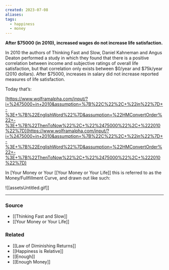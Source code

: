 ```yaml
---
created: 2023-07-08
aliases: 
tags:
  - happiness
  - money
---
```

**After $75000 (in 2010), increased wages do not increase life satisfaction.**

In 2010 the authors of Thinking Fast and Slow, Daniel Kahneman and Angus Deaton performed a study in which they found that there is a positive correlation between income and subjective ratings of overall life satisfaction, but that correlation only exists between $0/year and $75k/year (2010 dollars). After $75000, increases in salary did not increase reported measures of life satisfaction.

Today that’s:

[https://www.wolframalpha.com/input/?i=%2475000+in+2010&assumption=%7B%22C%22%2C+%22in%22%7D+-%3E+%7B%22EnglishWord%22%7D&assumption=%22HMConvertOrder%22+-%3E+%7B%22ThenToNow%22%2C+%22%2475000%22%2C+%222010%22%7D](https://www.wolframalpha.com/input/?i=%2475000+in+2010&assumption=%7B%22C%22%2C+%22in%22%7D+-%3E+%7B%22EnglishWord%22%7D&assumption=%22HMConvertOrder%22+-%3E+%7B%22ThenToNow%22%2C+%22%2475000%22%2C+%222010%22%7D)

In [Your Money or Your [[Your Money or Your Life]] this is referred to as the Money/Fullfillment Curve, and drawn out like such:

![[assetsUntitled.gif]]

****
### Source
- [[Thinking Fast and Slow]]
- [[Your Money or Your Life]]

### Related
- [[Law of Diminishing Returns]]
- [[Happiness is Relative]]
- [[Enough]] 
- [[Enough Money]]